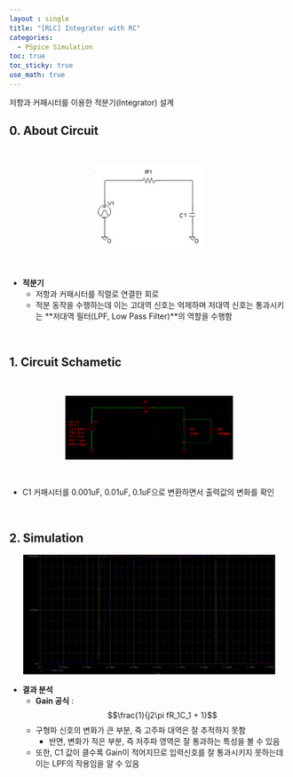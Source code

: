 ```yaml
---
layout : single
title: "[RLC] Integrator with RC"
categories: 
  - PSpice Simulation 
toc: true
toc_sticky: true
use_math: true
---
```


저항과 커패시터를 이용한 적분기(Integrator) 설계      

## 0. About Circuit   

&nbsp;

<div align="center">
  <img src="/assets/images/spice/4.jpg" width="40%" height="40%" alt=""/>
  <p><em></em></p>
</div>

&nbsp;

- **적분기**   
  - 저항과 커패시터를 직렬로 연결한 회로    
  - 적분 동작을 수행하는데 이는 고대역 신호는 억제하며 저대역 신호는 통과시키는 **저대역 필터(LPF, Low Pass Filter)**의 역할을 수행함        

&nbsp;

## 1. Circuit Schametic   

&nbsp;

<div align="center">
  <img src="/assets/images/spice/7.png" width="60%" height="60%" alt=""/>
  <p><em></em></p>
</div>

&nbsp;

- C1 커패시터를 0.001uF, 0.01uF, 0.1uF으로 변환하면서 출력값의 변화를 확인    

&nbsp;

   
## 2. Simulation   

<div align="center">
  <img src="/assets/images/spice/8.png" width="90%" height="90%" alt=""/>
  <p><em></em></p>
</div>

- **결과 분석**   
  - **Gain 공식** : $$\frac{1}{j2\pi fR_1C_1 + 1}$$  
  - 구형파 신호의 변화가 큰 부분, 즉 고주파 대역은 잘 추적하지 못함   
    - 반면, 변화가 적은 부분, 즉 저주파 영역은 잘 통과하는 특성을 볼 수 있음    
  - 또한, C1 값이 클수록 Gain이 적어지므로 입력신호를 잘 통과시키지 못하는데 이는 LPF의 작용임을 알 수 있음   

&nbsp;

